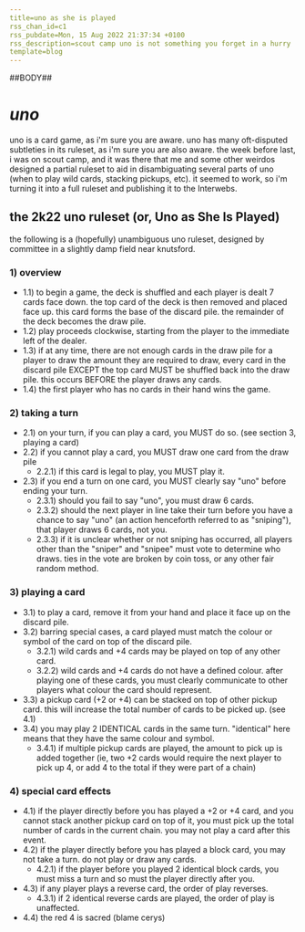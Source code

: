 ```yaml
---
title=uno as she is played
rss_chan_id=c1
rss_pubdate=Mon, 15 Aug 2022 21:37:34 +0100
rss_description=scout camp uno is not something you forget in a hurry
template=blog
---
```


##BODY##

# *uno*

uno is a card game, as i'm sure you are aware. uno has many oft-disputed subtleties in its ruleset, as i'm sure you are also aware. the week before last, i was on scout camp, and it was there that me and some other weirdos designed a partial ruleset to aid in disambiguating several parts of uno (when to play wild cards, stacking pickups, etc). it seemed to work, so i'm turning it into a full ruleset and publishing it to the Interwebs.

## the 2k22 uno ruleset (or, Uno as She Is Played)

the following is a (hopefully) unambiguous uno ruleset, designed by committee in a slightly damp field near knutsford.

### 1) overview

- 1.1) to begin a game, the deck is shuffled and each player is dealt 7 cards face down. the top card of the deck is then removed and placed face up. this card forms the base of the discard pile. the remainder of the deck becomes the draw pile.
- 1.2) play proceeds clockwise, starting from the player to the immediate left of the dealer.
- 1.3) if at any time, there are not enough cards in the draw pile for a player to draw the amount they are required to draw, every card in the discard pile EXCEPT the top card MUST be shuffled back into the draw pile. this occurs BEFORE the player draws any cards.
- 1.4) the first player who has no cards in their hand wins the game.

### 2) taking a turn

- 2.1) on your turn, if you can play a card, you MUST do so. (see section 3, playing a card)
- 2.2) if you cannot play a card, you MUST draw one card from the draw pile
    - 2.2.1) if this card is legal to play, you MUST play it.
- 2.3) if you end a turn on one card, you MUST clearly say "uno" before ending your turn.
    - 2.3.1) should you fail to say "uno", you must draw 6 cards.
    - 2.3.2) should the next player in line take their turn before you have a chance to say "uno" (an action henceforth referred to as "sniping"), that player draws 6 cards, not you.
    - 2.3.3) if it is unclear whether or not sniping has occurred, all players other than the "sniper" and "snipee" must vote to determine who draws. ties in the vote are broken by coin toss, or any other fair random method.

### 3) playing a card

- 3.1) to play a card, remove it from your hand and place it face up on the discard pile.
- 3.2) barring special cases, a card played must match the colour or symbol of the card on top of the discard pile.
    - 3.2.1) wild cards and +4 cards may be played on top of any other card.
    - 3.2.2) wild cards and +4 cards do not have a defined colour. after playing one of these cards, you must clearly communicate to other players what colour the card should represent.
- 3.3) a pickup card (+2 or +4) can be stacked on top of other pickup card. this will increase the total number of cards to be picked up. (see 4.1)
- 3.4) you may play 2 IDENTICAL cards in the same turn. "identical" here means that they have the same colour and symbol.
    - 3.4.1) if multiple pickup cards are played, the amount to pick up is added together (ie, two +2 cards would require the next player to pick up 4, or add 4 to the total if they were part of a chain)

### 4) special card effects

- 4.1) if the player directly before you has played a +2 or +4 card, and you cannot stack another pickup card on top of it, you must pick up the total number of cards in the current chain. you may not play a card after this event.
- 4.2) if the player directly before you has played a block card, you may not take a turn. do not play or draw any cards.
    - 4.2.1) if the player before you played 2 identical block cards, you must miss a turn and so must the player directly after you.
- 4.3) if any player plays a reverse card, the order of play reverses.
    - 4.3.1) if 2 identical reverse cards are played, the order of play is unaffected.
- 4.4) the red 4 is sacred (blame cerys)

